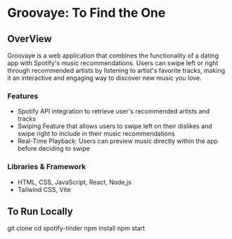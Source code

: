 # Groovaye: To Find the One

## OverView

Groovaye is a web application that combines the functionality of a dating app with Spotify's music recommendations. Users can swipe left or right through recommended artists by listening to artist's favorite tracks, making it an interactive and engaging way to discover new music you love.

### Features

- Spotify API integration to retrieve user's recommended artists and tracks
- Swiping Feature that allows users to swipe left on their dislikes and swipe right to include in their music recommendations
- Real-Time Playback: Users can preview music directly within the app before deciding to swipe

### Libraries & Framework

- HTML, CSS, JavaScript, React, Node,js
- Tailwind CSS, Vite

## To Run Locally

git clone
cd spotify-tinder
npm install
npm start

